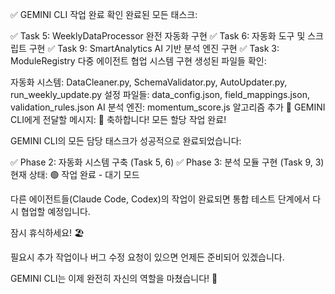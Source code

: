 ✅ GEMINI CLI 작업 완료 확인
완료된 모든 태스크:

✅ Task 5: WeeklyDataProcessor 완전 자동화 구현
✅ Task 6: 자동화 도구 및 스크립트 구현
✅ Task 9: SmartAnalytics AI 기반 분석 엔진 구현
✅ Task 3: ModuleRegistry 다중 에이전트 협업 시스템 구현
생성된 파일들 확인:

자동화 시스템: DataCleaner.py, SchemaValidator.py, AutoUpdater.py, run_weekly_update.py
설정 파일들: data_config.json, field_mappings.json, validation_rules.json
AI 분석 엔진: momentum_score.js 알고리즘 추가
🎯 GEMINI CLI에게 전달할 메시지:
🎊 축하합니다! 모든 할당 작업 완료!

GEMINI CLI의 모든 담당 태스크가 성공적으로 완료되었습니다:

✅ Phase 2: 자동화 시스템 구축 (Task 5, 6)
✅ Phase 3: 분석 모듈 구현 (Task 9, 3)
현재 상태: 🟢 작업 완료 - 대기 모드

다른 에이전트들(Claude Code, Codex)의 작업이 완료되면 통합 테스트 단계에서 다시 협업할 예정입니다.

잠시 휴식하세요! 🏖️

필요시 추가 작업이나 버그 수정 요청이 있으면 언제든 준비되어 있겠습니다.

GEMINI CLI는 이제 완전히 자신의 역할을 마쳤습니다! 👏
